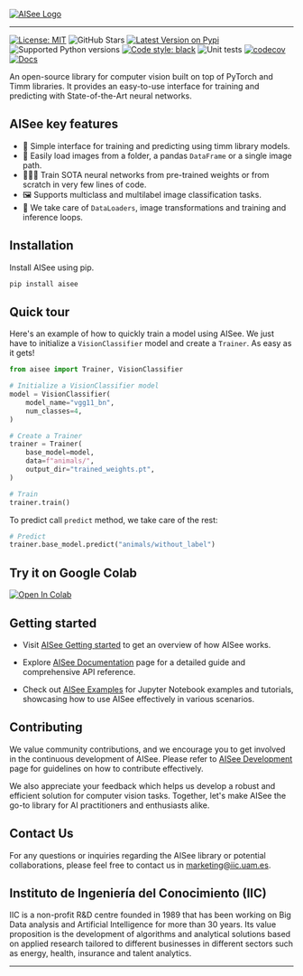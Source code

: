 [![AISee Logo](./docs/source/_resources/aisee-logo.png)](https://iiconocimiento.github.io/aisee/stable/)

---

[![License: MIT](https://img.shields.io/github/license/iiconocimiento/aisee)](https://github.com/iiconocimiento/aisee/blob/main/LICENSE) ![GitHub Stars](https://img.shields.io/github/stars/iiconocimiento/aisee?style=social) [![Latest Version on Pypi](https://img.shields.io/pypi/v/aisee)](https://pypi.org/project/aisee/) ![Supported Python versions](https://img.shields.io/pypi/pyversions/aisee) [![Code style: black](https://img.shields.io/badge/code%20style-black-000000.svg)](https://github.com/psf/black) ![Unit tests](https://github.com/iiconocimiento/aisee/actions/workflows/unit-tests.yml/badge.svg) [![codecov](https://codecov.io/github/iiconocimiento/aisee/branch/main/graph/badge.svg?token=YA7QJ8FOIM)](https://codecov.io/github/iiconocimiento/aisee) [![Docs](https://github.com/iiconocimiento/aisee/actions/workflows/documentation.yml/badge.svg)](https://iiconocimiento.github.io/aisee/stable/)

An open-source library for computer vision built on top of PyTorch and Timm libraries. It provides an easy-to-use interface for training and predicting with State-of-the-Art neural networks.

## AISee key features 

- 🤗 Simple interface for training and predicting using timm library models.
- 📁 Easily load images from a folder, a pandas `DataFrame` or a single image path.
- 🏋🏽‍♂️ Train SOTA neural networks from pre-trained weights or from scratch in very few lines of code.  
- 🖼️ Supports multiclass and multilabel image classification tasks.
- 🔨 We take care of `DataLoaders`, image transformations and training and inference loops.


## Installation

Install AISee using pip.

```bash
pip install aisee
```


## Quick tour

Here's an example of how to quickly train a model using AISee. We just have to initialize a `VisionClassifier` model and create a `Trainer`. As easy as it gets!

```python
from aisee import Trainer, VisionClassifier

# Initialize a VisionClassifier model
model = VisionClassifier(
    model_name="vgg11_bn", 
    num_classes=4,
)

# Create a Trainer 
trainer = Trainer(
    base_model=model, 
    data=f"animals/",
    output_dir="trained_weights.pt",
)

# Train
trainer.train()
```

To predict call `predict` method, we take care of the rest:

```python
# Predict 
trainer.base_model.predict("animals/without_label")
```


## Try it on Google Colab
<a target="_blank" href="https://colab.research.google.com/github/iiconocimiento/aisee/blob/main/notebooks/multi_class_classification.ipynb">
  <img src="https://colab.research.google.com/assets/colab-badge.svg" alt="Open In Colab"/>
</a>


## Getting started

- Visit [AISee Getting started](https://iiconocimiento.github.io/aisee/stable/_getting_started/getting_started.html) to get an overview of how AISee works.

- Explore [AISee Documentation](https://iiconocimiento.github.io/aisee/stable/) page for a detailed guide and comprehensive API reference.

- Check out [AISee Examples](https://iiconocimiento.github.io/aisee/stable/_examples/examples.html) for Jupyter Notebook examples and tutorials, showcasing how to use AISee effectively in various scenarios.

## Contributing

We value community contributions, and we encourage you to get involved in the continuous development of AISee. Please refer to [AISee Development](https://iiconocimiento.github.io/aisee/stable/_development/development.html) page for guidelines on how to contribute effectively.

We also appreciate your feedback which helps us develop a robust and efficient solution for computer vision tasks. Together, let's make AISee the go-to library for AI practitioners and enthusiasts alike.

## Contact Us
For any questions or inquiries regarding the AISee library or potential collaborations, please feel free to contact us in marketing@iic.uam.es. 

## Instituto de Ingeniería del Conocimiento (IIC)
IIC is a non-profit R&D centre founded in 1989 that has been working on Big Data analysis and Artificial Intelligence for more than 30 years. Its value proposition is the development of algorithms and analytical solutions based on applied research tailored to different businesses in different sectors such as energy, health, insurance and talent analytics.

---
